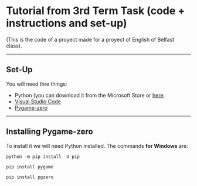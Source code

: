 # Tutorial from 3rd Term Task (code + instructions and set-up)
(This is the code of a proyect made for a proyect of English of Belfast class).

---

## Set-Up

You will need thre things:
 - Python (you can download it from the Microsoft Store or [here](https://python.org).
 - [Visual Studio Code](https://code.visualstudio.com)
 - [Pygame-zero](#installing-pygame-zero)

---

## Installing Pygame-zero
To install it we will need Python installed. The commands **for Windows** are:

```
python -m pip install -U pip
```

```
pip install pygame
```

```
pip install pgzero
```
